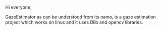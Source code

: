 Hi everyone,

GazeEstimator as can be understood from its name, is a gaze estimation project which works on linux and it uses Dlib and opencv libraries. 
